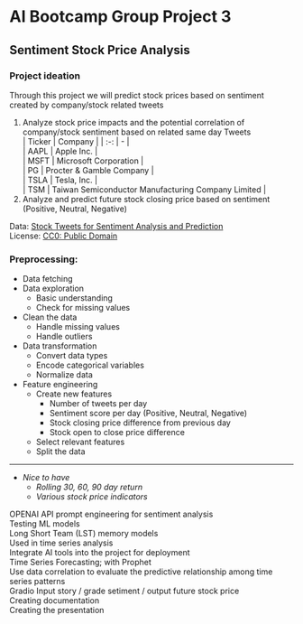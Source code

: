 # AI Bootcamp Group Project 3
## Sentiment Stock Price Analysis

### Project ideation
Through this project we will predict stock prices based on sentiment created by company/stock related tweets  

1. Analyze stock price impacts and the potential correlation of company/stock sentiment based on related same day Tweets  
   | Ticker | Company |
   | :-: | - |  
   | AAPL | Apple Inc. |  
   | MSFT | Microsoft Corporation |  
   | PG | Procter & Gamble Company |  
   | TSLA | Tesla, Inc. |  
   | TSM | Taiwan Semiconductor Manufacturing Company Limited |  
3. Analyze and predict future stock closing price based on sentiment (Positive, Neutral, Negative)

Data: [Stock Tweets for Sentiment Analysis and Prediction](https://www.kaggle.com/datasets/equinxx/stock-tweets-for-sentiment-analysis-and-prediction?resource=download)  
License: [CC0: Public Domain](https://creativecommons.org/publicdomain/zero/1.0/)

### Preprocessing:
   - Data fetching
   - Data exploration
      - Basic understanding
      - Check for missing values
   - Clean the data
      - Handle missing values
      - Handle outliers
   - Data transformation
      - Convert data types
      - Encode categorical variables
      - Normalize data
   - Feature engineering
      - Create new features
         - Number of tweets per day
         - Sentiment score per day (Positive, Neutral, Negative)
         - Stock closing price difference from previous day
         - Stock open to close price difference
      - Select relevant features
      - Split the data


---

   - *Nice to have*  
      - *Rolling 30, 60, 90 day return*
      - *Various stock price indicators*




OPENAI API prompt engineering for sentiment analysis  
Testing ML models  
Long Short Team (LST) memory models  
   Used in time series analysis  
Integrate AI tools into the project for deployment  
   Time Series Forecasting; with Prophet  
      Use data correlation to evaluate the predictive relationship among time series patterns  
      Gradio Input story / grade setiment / output future stock price  
Creating documentation  
Creating the presentation  
